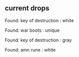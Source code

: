 ## current drops

Found: key of destruction : white
Found: war boots : unique
Found: key of destruction : gray
Found: amn rune : white
